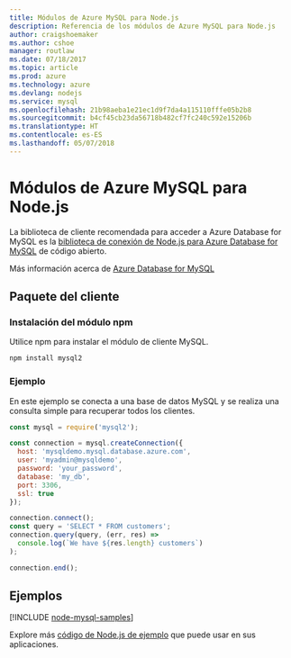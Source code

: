 ```yaml
---
title: Módulos de Azure MySQL para Node.js
description: Referencia de los módulos de Azure MySQL para Node.js
author: craigshoemaker
ms.author: cshoe
manager: routlaw
ms.date: 07/18/2017
ms.topic: article
ms.prod: azure
ms.technology: azure
ms.devlang: nodejs
ms.service: mysql
ms.openlocfilehash: 21b98aeba1e21ec1d9f7da4a115110fffe05b2b8
ms.sourcegitcommit: b4cf45cb23da56718b482cf7fc240c592e15206b
ms.translationtype: HT
ms.contentlocale: es-ES
ms.lasthandoff: 05/07/2018
---
```

# <a name="azure-mysql-modules-for-nodejs"></a>Módulos de Azure MySQL para Node.js

La biblioteca de cliente recomendada para acceder a Azure Database for MySQL es la [biblioteca de conexión de Node.js para Azure Database for MySQL](https://github.com/sidorares/node-mysql2) de código abierto. 

Más información acerca de [Azure Database for MySQL](https://docs.microsoft.com/azure/MySQL/)

## <a name="client-package"></a>Paquete del cliente

### <a name="install-the-npm-module"></a>Instalación del módulo npm

Utilice npm para instalar el módulo de cliente MySQL.

```bash
npm install mysql2
```   

### <a name="example"></a>Ejemplo

En este ejemplo se conecta a una base de datos MySQL y se realiza una consulta simple para recuperar todos los clientes.

```javascript
const mysql = require('mysql2');

const connection = mysql.createConnection({
  host: 'mysqldemo.mysql.database.azure.com',
  user: 'myadmin@mysqldemo',
  password: 'your_password',
  database: 'my_db',
  port: 3306,
  ssl: true
});

connection.connect();
const query = 'SELECT * FROM customers';
connection.query(query, (err, res) =>
  console.log(`We have ${res.length} customers`)
);

connection.end();
```

## <a name="samples"></a>Ejemplos

[!INCLUDE [node-mysql-samples](../docs-ref-conceptual/includes/mysql-samples.md)]

Explore más [código de Node.js de ejemplo](https://azure.microsoft.com/resources/samples/?platform=nodejs) que puede usar en sus aplicaciones.

